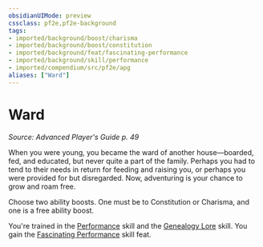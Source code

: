 ```yaml
---
obsidianUIMode: preview
cssclass: pf2e,pf2e-background
tags:
- imported/background/boost/charisma
- imported/background/boost/constitution
- imported/background/feat/fascinating-performance
- imported/background/skill/performance
- imported/compendium/src/pf2e/apg
aliases: ["Ward"]
---
```

# Ward
*Source: Advanced Player's Guide p. 49*  

When you were young, you became the ward of another house—boarded, fed, and educated, but never quite a part of the family. Perhaps you had to tend to their needs in return for feeding and raising you, or perhaps you were provided for but disregarded. Now, adventuring is your chance to grow and roam free.

Choose two ability boosts. One must be to Constitution or Charisma, and one is a free ability boost.

You're trained in the [Performance](../../skills.md#Performance) skill and the [Genealogy Lore](../../skills.md#Lore) skill. You gain the [Fascinating Performance](../../feats/fascinating-performance.md) skill feat.